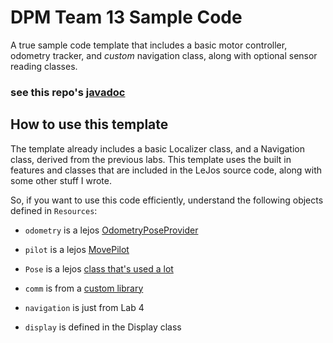 # DPM Team 13 Sample Code

A true sample code template that includes a basic motor controller, odometry tracker, 
and *custom* navigation class, along with optional sensor reading classes.

### see this repo's [javadoc](https://auryan898.github.io/DPM-Team-13-Repo/doc/)

## How to use this template

The template already includes a basic Localizer class, and a Navigation class, derived from the previous labs.  This template uses the built in features and classes that are included in the LeJos source code, along with some other stuff I wrote.  

So, if you want to use this code efficiently, understand the following objects defined in `Resources`:

- `odometry` is a lejos [OdometryPoseProvider](http://lejos.org/ev3/docs/lejos/robotics/localization/OdometryPoseProvider.html)
- `pilot` is a lejos [MovePilot](http://lejos.org/ev3/docs/lejos/robotics/navigation/MovePilot.html)
- `Pose` is a lejos [class that's used a lot](http://lejos.org/ev3/docs/lejos/robotics/navigation/Pose.html)

- `comm` is from a [custom library](https://github.com/auryan898/EV3-Comm-Wrapper)
- `navigation` is just from Lab 4
- `display` is defined in the Display class
